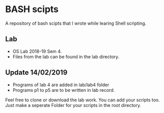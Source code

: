 # BASH scipts

A repository of bash scipts that I wrote while learing Shell scripting.

## Lab
 * OS Lab 2018-19 Sem 4.
 * Files from the lab can be found in the lab directory.

## Update 14/02/2019
 * Programs of lab 4 are added in lab/lab4 folder
 * Programs p1 to p5 are to be written in lab record.
 
Feel free to clone or download the lab work.
You can add your scripts too. Just make a seperate Folder for your scripts in the root directory.
